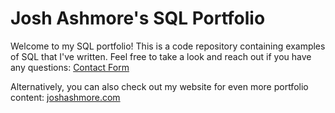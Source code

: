 # Josh Ashmore's SQL Portfolio
Welcome to my SQL portfolio! This is a code repository containing examples of SQL that I've written. Feel free to take a look and reach out if you have any questions: [Contact Form](https://joshashmore.com/contact.php)

Alternatively, you can also check out my website for even more portfolio content: [joshashmore.com](https://joshashmore.com/)
